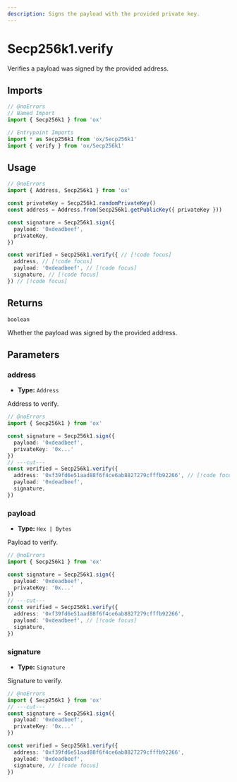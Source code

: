 ```yaml
---
description: Signs the payload with the provided private key.
---
```


# Secp256k1.verify

Verifies a payload was signed by the provided address.

## Imports

```ts twoslash
// @noErrors
// Named Import
import { Secp256k1 } from 'ox'

// Entrypoint Imports
import * as Secp256k1 from 'ox/Secp256k1'
import { verify } from 'ox/Secp256k1'
```

## Usage

```ts twoslash
// @noErrors
import { Address, Secp256k1 } from 'ox'

const privateKey = Secp256k1.randomPrivateKey()
const address = Address.from(Secp256k1.getPublicKey({ privateKey }))

const signature = Secp256k1.sign({ 
  payload: '0xdeadbeef', 
  privateKey,
})

const verified = Secp256k1.verify({ // [!code focus]
  address, // [!code focus]
  payload: '0xdeadbeef', // [!code focus]
  signature, // [!code focus]
}) // [!code focus]
```

## Returns

`boolean`

Whether the payload was signed by the provided address.

## Parameters

### address

- **Type:** `Address`

Address to verify.

```ts twoslash
// @noErrors
import { Secp256k1 } from 'ox'

const signature = Secp256k1.sign({ 
  payload: '0xdeadbeef', 
  privateKey: '0x...' 
})
// ---cut---
const verified = Secp256k1.verify({ 
  address: '0xf39fd6e51aad88f6f4ce6ab8827279cfffb92266', // [!code focus]
  payload: '0xdeadbeef', 
  signature, 
}) 
```

### payload

- **Type:** `Hex | Bytes`

Payload to verify.

```ts twoslash
// @noErrors
import { Secp256k1 } from 'ox'

const signature = Secp256k1.sign({ 
  payload: '0xdeadbeef', 
  privateKey: '0x...' 
})
// ---cut---
const verified = Secp256k1.verify({ 
  address: '0xf39fd6e51aad88f6f4ce6ab8827279cfffb92266', 
  payload: '0xdeadbeef', // [!code focus]
  signature, 
}) 
```

### signature

- **Type:** `Signature`

Signature to verify.

```ts twoslash
// @noErrors
import { Secp256k1 } from 'ox'
// ---cut---
const signature = Secp256k1.sign({ 
  payload: '0xdeadbeef', 
  privateKey: '0x...' 
})

const verified = Secp256k1.verify({ 
  address: '0xf39fd6e51aad88f6f4ce6ab8827279cfffb92266', 
  payload: '0xdeadbeef',
  signature, // [!code focus]
}) 
```

